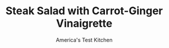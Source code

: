 ---
layout: ../../layouts/MarkdownPostLayout.astro
title: Steak Salad with Carrot-Ginger Vinaigrette
author: America's Test Kitchen
pubDate: 2023-03-15
description: "Seared steak. Fresh salad. A bright, gingery dressing. Whats not to love?"
image_url: https://res.cloudinary.com/hksqkdlah/image/upload/ar_1:1,c_fill,dpr_2.0,f_auto,fl_lossy.progressive.strip_profile,g_faces:auto,q_auto:low,w_344/SFS_SkirtSteakCarrotGingerVinaigrette_32_yee59r
tags: ["Main Courses","Beef","Weeknight","Salads"]
calories: 2337
protein: 36
carbohydrates: 11
fats: 
fiber: 4
ingredients: ["4 , carrots (2 peeled and chopped, 2 peeled and cut into 2-inch matchsticks)","1/4 cup, seasoned rice vinegar","2 tablespoons, water","1 piece (1½-inch), ginger, peeled and chopped coarse","1 teaspoon, toasted sesame oil","1 teaspoon, table salt, divided","1/4 cup plus 2 tablespoons, vegetable oil, divided","1 1/2 pounds, skirt steak, trimmed and cut with grain into approximate 4-inch lengths (about 8 pieces)","1/4 teaspoon, pepper","3 , romaine lettuce hearts (18 ounces), quartered and sliced thin","1/2 , English cucumber, halved lengthwise and sliced thin","4 , radishes, trimmed and sliced thin"]
serves: 4
time: "30 minutes"
instructions: ["Process chopped carrots, vinegar, water, ginger, sesame oil, and ½ teaspoon salt in blender until finely ground, about 30 seconds. With blender running, slowly add ¼ cup vegetable oil and process until smooth, about 30 seconds; set aside vinaigrette.","Pat steak dry with paper towels and sprinkle with pepper and remaining ½ teaspoon salt. Heat 1 tablespoon vegetable oil in 12-inch nonstick skillet over medium-high heat until just smoking. Add half of steak and cook until well browned and meat registers 125 degrees (for medium-rare), about 2 minutes per side. Transfer to carving board. Repeat with remaining 1 tablespoon vegetable oil and remaining steak. Let rest for 5 minutes.","Toss lettuce, cucumber, radishes, carrot matchsticks, and ½ cup vinaigrette together in bowl. Divide salad among 4 plates. Slice steak thin against grain. Top salads with steak. Serve, passing remaining vinaigrette separately."]
nutrition: ["1012 mg Potassium","313 mg Phosphorus","79 mg Calcium","4 mg Iron","65 mg Magnesium","748 mg Sodium","10 mg Zinc","44 g Fat","9 mg Niacin (B3)","25 g Monounsaturated","5 g Polyunsaturated","10 mg Vitamin C","110 mg Cholesterol","10 g Saturated","1 g Trans","4 g Fiber","193 µg Folate (food)","4 g Sugars","144 µg Vitamin K","335 g Water","11 g Carbs","193 µg Folate equivalent (total)","36 g Protein","5 mg Vitamin E","4 µg Vitamin B12","1073 µg Vitamin A","584 kcal Energy","2337 calories"]
notes: "The vinaigrette can be refrigerated for up to 1 week; whisk before serving."
---